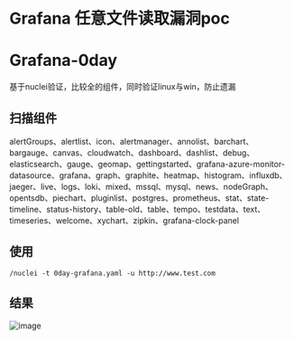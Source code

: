 # Grafana 任意文件读取漏洞poc
# Grafana-0day
基于nuclei验证，比较全的组件，同时验证linux与win，防止遗漏


## 扫描组件
alertGroups、alertlist、icon、alertmanager、annolist、barchart、bargauge、canvas、cloudwatch、dashboard、dashlist、debug、elasticsearch、gauge、geomap、gettingstarted、grafana-azure-monitor-datasource、grafana、graph、graphite、heatmap、histogram、influxdb、jaeger、live、logs、loki、mixed、mssql、mysql、news、nodeGraph、opentsdb、piechart、pluginlist、postgres、prometheus、stat、state-timeline、status-history、table-old、table、tempo、testdata、text、timeseries、welcome、xychart、zipkin、grafana-clock-panel

## 使用
```
/nuclei -t 0day-grafana.yaml -u http://www.test.com
```

## 结果
![image](https://user-images.githubusercontent.com/50769953/145013049-71c2389b-d2f4-44ba-84ed-20e61f13b83f.png)


